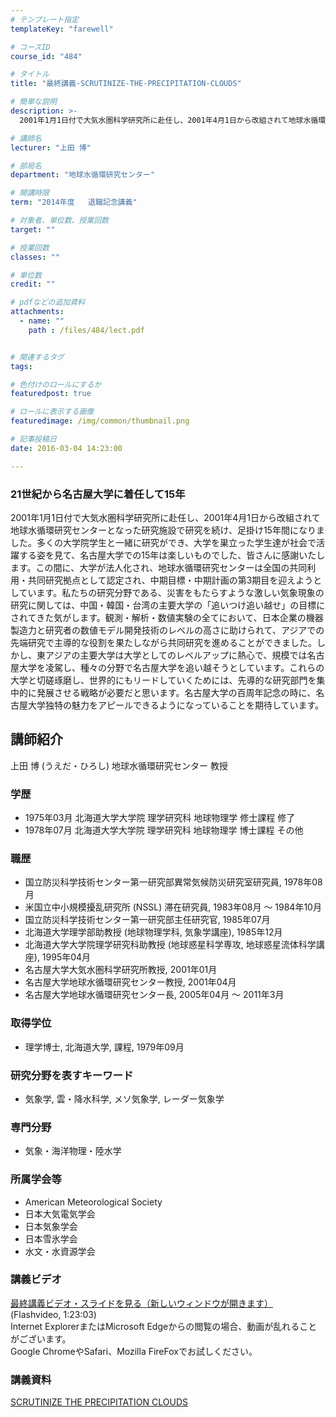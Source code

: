 ```yaml
---
# テンプレート指定
templateKey: "farewell"

# コースID
course_id: "484"

# タイトル
title: "最終講義-SCRUTINIZE-THE-PRECIPITATION-CLOUDS"

# 簡単な説明
description: >-
  2001年1月1日付で大気水圏科学研究所に赴任し、2001年4月1日から改組されて地球水循環研究センターとなった研究施設で研究を続け、足掛け15年間になりました。多くの大学院学生と一緒に研究ができ...

# 講師名
lecturer: "上田 博"

# 部局名
department: "地球水循環研究センター"

# 開講時限
term: "2014年度	退職記念講義"

# 対象者、単位数、授業回数
target: ""

# 授業回数
classes: ""

# 単位数
credit: ""

# pdfなどの追加資料
attachments: 
  - name: "" 
    path : /files/484/lect.pdf


# 関連するタグ
tags:

# 色付けのロールにするか
featuredpost: true

# ロールに表示する画像
featuredimage: /img/common/thumbnail.png

# 記事投稿日
date: 2016-03-04 14:23:00

---
```

### 21世紀から名古屋大学に着任して15年 

2001年1月1日付で大気水圏科学研究所に赴任し、2001年4月1日から改組されて地球水循環研究センターとなった研究施設で研究を続け、足掛け15年間になりました。多くの大学院学生と一緒に研究ができ、大学を巣立った学生達が社会で活躍する姿を見て、名古屋大学での15年は楽しいものでした、皆さんに感謝いたします。この間に、大学が法人化され、地球水循環研究センターは全国の共同利用・共同研究拠点として認定され、中期目標・中期計画の第3期目を迎えようとしています。私たちの研究分野である、災害をもたらすような激しい気象現象の研究に関しては、中国・韓国・台湾の主要大学の「追いつけ追い越せ」の目標にされてきた気がします。観測・解析・数値実験の全てにおいて、日本企業の機器製造力と研究者の数値モデル開発技術のレベルの高さに助けられて、アジアでの先端研究で主導的な役割を果たしながら共同研究を進めることができました。しかし、東アジアの主要大学は大学としてのレベルアップに熱心で、規模では名古屋大学を凌駕し、種々の分野で名古屋大学を追い越そうとしています。これらの大学と切磋琢磨し、世界的にもリードしていくためには、先導的な研究部門を集中的に発展させる戦略が必要だと思います。名古屋大学の百周年記念の時に、名古屋大学独特の魅力をアピールできるようになっていることを期待しています。
## 講師紹介

上田 博 (うえだ・ひろし) 地球水循環研究センター 教授 

### 学歴

  * 1975年03月 北海道大学大学院 理学研究科 地球物理学 修士課程 修了
  * 1978年07月 北海道大学大学院 理学研究科 地球物理学 博士課程 その他

### 職歴

  * 国立防災科学技術センター第一研究部異常気候防災研究室研究員, 1978年08月
  * 米国立中小規模擾乱研究所 (NSSL) 滞在研究員, 1983年08月 ～ 1984年10月
  * 国立防災科学技術センター第一研究部主任研究官, 1985年07月
  * 北海道大学理学部助教授 (地球物理学科, 気象学講座), 1985年12月
  * 北海道大学大学院理学研究科助教授 (地球惑星科学専攻, 地球惑星流体科学講座), 1995年04月
  * 名古屋大学大気水圏科学研究所教授, 2001年01月
  * 名古屋大学地球水循環研究センター教授, 2001年04月
  * 名古屋大学地球水循環研究センター長, 2005年04月 ～ 2011年3月

### 取得学位

  * 理学博士, 北海道大学, 課程, 1979年09月

### 研究分野を表すキーワード

  * 気象学, 雲・降水科学, メソ気象学, レーダー気象学

### 専門分野

  * 気象・海洋物理・陸水学

### 所属学会等

  * American Meteorological Society
  * 日本大気電気学会
  * 日本気象学会
  * 日本雪氷学会
  * 水文・水資源学会
### 講義ビデオ

[最終講義ビデオ・スライドを見る（新しいウィンドウが開きます）](http://nuvideo.media.nagoya-u.ac.jp/embed/dee4f39924e341d3dd351c5d41e4371a2c206089) (Flashvideo, 1:23:03)  
Internet ExplorerまたはMicrosoft Edgeからの閲覧の場合、動画が乱れることがございます。  
Google ChromeやSafari、Mozilla FireFoxでお試しください。 

### 講義資料


[SCRUTINIZE THE PRECIPITATION CLOUDS](/files/484/lect.pdf) 
